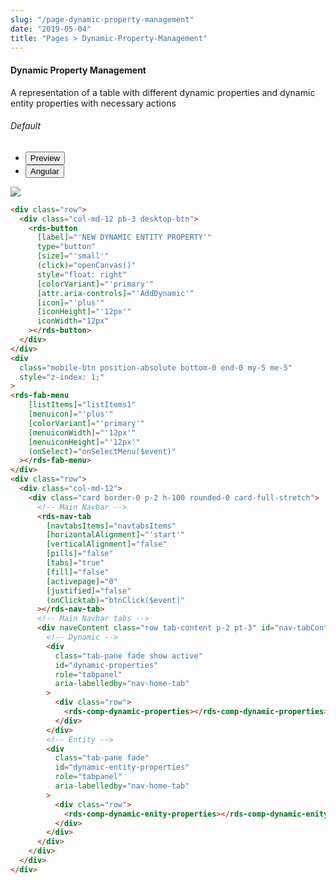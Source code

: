 ```yaml
---
slug: "/page-dynamic-property-management"
date: "2019-05-04"
title: "Pages > Dynamic-Property-Management"
---
```


<!-- CSS only -->
<link href="https://cdn.jsdelivr.net/npm/bootstrap@5.1.3/dist/css/bootstrap.min.css" rel="stylesheet" integrity="sha384-1BmE4kWBq78iYhFldvKuhfTAU6auU8tT94WrHftjDbrCEXSU1oBoqyl2QvZ6jIW3" crossorigin="anonymous">
<link rel="stylesheet" href="../../../../../../../raaghu/src/assets/css/style-elements.css">
<link rel="stylesheet" href="../../../../../../../raaghu/src/assets/css/main.css">


#### Dynamic Property Management

<p>A representation of a table with different dynamic properties and dynamic entity properties with necessary actions</p>

<!-- Basic -->
<section class="py-4">
<h6>Default</h6>
    <div class="py-3">
      <div class="cust-tabs">
        <ul class="nav nav-tabs" id="myTab" role="tablist">
          <li class="nav-item" role="presentation">
            <button class="nav-link active" id="PreviewBasic-tab" data-bs-toggle="tab" data-bs-target="#PreviewBasic" type="button" role="tab" aria-controls="PreviewBasic" aria-selected="true">Preview </button>
          </li>
          <li class="nav-item" role="presentation">
            <button class="nav-link" id="AngularBasic-tab" data-bs-toggle="tab" data-bs-target="#AngularBasic" type="button" role="tab" aria-controls="AngularBasic" aria-selected="false"><i class="bi bi-code-slash" style="font-size:1.0rem"></i>Angular</button>
          </li>
        </ul>
      </div>
      <div class="tab-content card border" id="myTabContent">
        <div class="tab-pane fade show active" id="PreviewBasic" role="tabpanel" aria-labelledby="PreviewBasic-tab">
         <div class="contents  p-5">
                                          <div class="row">
                                            <div class="col-md-12">
                                            <img src="/images/dynamic-prop-management.png" class="w-100">
                                            </div>
                                          </div>
                                    </div>
        </div>
        <div class="tab-pane fade show" id="AngularBasic" role="tabpanel" aria-labelledby="AngularBasic-tab">
          <div class="contents bg-code">
<div class="row m-0">

```html
<div class="row">
  <div class="col-md-12 pb-3 desktop-btn">
    <rds-button
      [label]="'NEW DYNAMIC ENTITY PROPERTY'"
      type="button"
      [size]="'small'"
      (click)="openCanvas()"
      style="float: right"
      [colorVariant]="'primary'"
      [attr.aria-controls]="'AddDynamic'"
      [icon]="'plus'"
      [iconHeight]="'12px'"
      iconWidth="12px"
    ></rds-button>
  </div>
</div>
<div
  class="mobile-btn position-absolute bottom-0 end-0 my-5 me-5"
  style="z-index: 1;"
>
<rds-fab-menu
    [listItems]="listItems1"
    [menuicon]="'plus'"
    [colorVariant]="'primary'"
    [menuiconWidth]="'12px'"
    [menuiconHeight]="'12px'"
    (onSelect)="onSelectMenu($event)"
  ></rds-fab-menu>
</div>
<div class="row">
  <div class="col-md-12">
    <div class="card border-0 p-2 h-100 rounded-0 card-full-stretch">
      <!-- Main Navbar -->
      <rds-nav-tab
        [navtabsItems]="navtabsItems"
        [horizontalAlignment]="'start'"
        [verticalAlignment]="false"
        [pills]="false"
        [tabs]="true"
        [fill]="false"
        [activepage]="0"
        [justified]="false"
        (onClicktab)="btnClick($event)"
      ></rds-nav-tab>
      <!-- Main Navbar tabs -->
      <div naveContent class="row tab-content p-2 pt-3" id="nav-tabContent">
        <!-- Dynamic -->
        <div
          class="tab-pane fade show active"
          id="dynamic-properties"
          role="tabpanel"
          aria-labelledby="nav-home-tab"
        >
          <div class="row">
            <rds-comp-dynamic-properties></rds-comp-dynamic-properties>
          </div>
        </div>
        <!-- Entity -->
        <div
          class="tab-pane fade"
          id="dynamic-entity-properties"
          role="tabpanel"
          aria-labelledby="nav-home-tab"
        >
          <div class="row">
            <rds-comp-dynamic-enity-properties></rds-comp-dynamic-enity-properties>
          </div>
        </div>
      </div>
    </div>
  </div>
</div>

```

</div>
          </div>
        </div>
      </div>
    </div>
  </section>

 